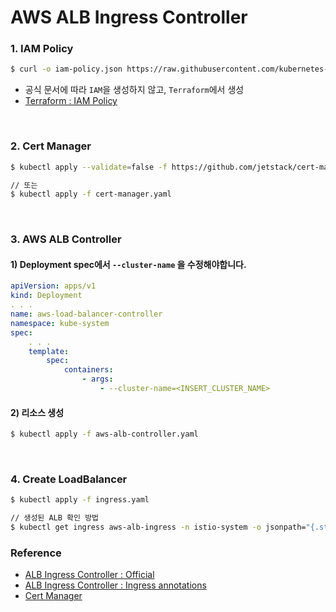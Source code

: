 # AWS ALB Ingress Controller
### 1. IAM Policy
```bash
$ curl -o iam-policy.json https://raw.githubusercontent.com/kubernetes-sigs/aws-load-balancer-controller/v2.3.1/docs/install/iam_policy.json
```
* 공식 문서에 따라 `IAM`을 생성하지 않고, `Terraform`에서 생성
* [Terraform : IAM Policy](https://github.com/JeongPope/infra-terraform/blob/master/workspace/3-iam/policy/worker-alb.json)
<br>

### 2. Cert Manager
```bash
$ kubectl apply --validate=false -f https://github.com/jetstack/cert-manager/releases/download/v1.7.1/cert-manager.yaml

// 또는
$ kubectl apply -f cert-manager.yaml
```
<br>

### 3. AWS ALB Controller
#### 1) Deployment spec에서 `--cluster-name` 을 수정해야합니다.
```yaml
apiVersion: apps/v1
kind: Deployment
. . .
name: aws-load-balancer-controller
namespace: kube-system
spec:
    . . .
    template:
        spec:
            containers:
                - args:
                    - --cluster-name=<INSERT_CLUSTER_NAME>
```
#### 2) 리소스 생성
```bash
$ kubectl apply -f aws-alb-controller.yaml
```
<br>

### 4. Create LoadBalancer
```bash
$ kubectl apply -f ingress.yaml

// 생성된 ALB 확인 방법
$ kubectl get ingress aws-alb-ingress -n istio-system -o jsonpath="{.status.loadBalancer.ingress[*].hostname}"
```

### Reference
* [ALB Ingress Controller : Official](https://kubernetes-sigs.github.io/aws-load-balancer-controller/v2.3/deploy/installation/)
* [ALB Ingress Controller : Ingress annotations](https://kubernetes-sigs.github.io/aws-load-balancer-controller/v1.1/guide/ingress/annotation/#subnets)
* [Cert Manager](https://cert-manager.io/docs/installation/)